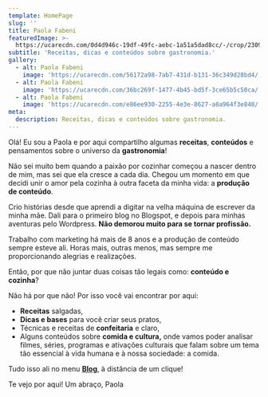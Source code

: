 ```yaml
---
template: HomePage
slug: ''
title: Paola Fabeni
featuredImage: >-
  https://ucarecdn.com/0d4d946c-19df-49fc-aebc-1a51a5dad8cc/-/crop/2309x803/0,274/-/preview/
subtitle: 'Receitas, dicas e conteúdos sobre gastronomia.'
gallery:
  - alt: Paola Fabeni
    image: 'https://ucarecdn.com/56172a98-7ab7-431d-b131-36c349d28bd4/'
  - alt: Paola Fabeni
    image: 'https://ucarecdn.com/36bc269f-1477-4b45-bd5f-3ce65b5c50ca/'
  - alt: Paola Fabeni
    image: 'https://ucarecdn.com/e86ee930-2255-4e3e-8627-a8a964f3e848/'
meta:
  description: Receitas, dicas e conteúdos sobre gastronomia.
---
```


Olá! Eu sou a Paola e por aqui compartilho algumas **receitas**, **conteúdos** e pensamentos sobre o universo da **gastronomia**!

Não sei muito bem quando a paixão por cozinhar começou a nascer dentro de mim, mas sei que ela cresce a cada dia. Chegou um momento em que decidi unir o amor pela cozinha à outra faceta da minha vida: a **produção de conteúdo**.

Crio histórias desde que aprendi a digitar na velha máquina de escrever da minha mãe. Dali para o primeiro blog no Blogspot, e depois para minhas aventuras pelo Wordpress. **Não demorou muito para se tornar profissão.**

Trabalho com marketing há mais de 8 anos e a produção de conteúdo sempre esteve ali. Horas mais, outras menos, mas sempre me proporcionando alegrias e realizações.

Então, por que não juntar duas coisas tão legais como: **conteúdo e cozinha**?

Não há por que não! Por isso você vai encontrar por aqui:

- **Receitas** salgadas,
- **Dicas e bases** para você criar seus pratos,
- Técnicas e receitas de **confeitaria** e claro,
- Alguns conteúdos sobre **comida e cultura,** onde vamos poder analisar filmes, séries, programas e ativações culturais que falam sobre um tema tão essencial à vida humana e à nossa sociedade: a comida.

Tudo isso ali no menu [**Blog**](https://paolafabeni.com/blog/), à distância de um clique!

Te vejo por aqui!
Um abraço, Paola
